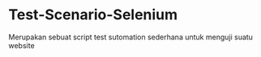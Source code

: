 # Test-Scenario-Selenium
Merupakan sebuat script test sutomation sederhana untuk menguji suatu website
